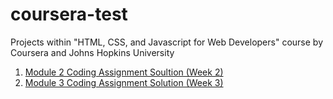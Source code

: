 # coursera-test
Projects within "HTML, CSS, and Javascript for Web Developers" course by Coursera and Johns Hopkins University

1. <a href="https://boniverski.github.io/coursera-test/module2-solution/" target="_blank">Module 2 Coding Assignment Soultion (Week 2)</a>
2. <a href="https://boniverski.github.io/coursera-test/module3-solution/" target="blank">Module 3 Coding Assignment Solution (Week 3)</a>
